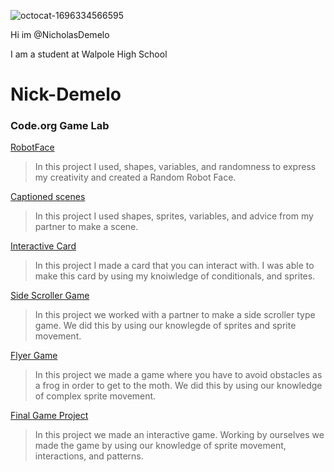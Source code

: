 ![octocat-1696334566595](https://github.com/NicholasDemelo/Nick-Demelo/assets/146837145/e48d6674-3b02-4114-9e72-1a63fea6e6a6)

Hi im @NicholasDemelo

I am a student at Walpole High School

# Nick-Demelo
### Code.org Game Lab
[RobotFace](https://nicholasdemelo.github.io/RobotFace/)
> In this project I used, shapes, variables, and randomness to express my creativity and created a Random Robot Face.

 
 [Captioned scenes](https://studio.code.org/projects/gamelab/-oKESi0ViodMc27uxlJstpyZFbLQcQ2fajNh5sYKxmo)
> In this project I used shapes, sprites, variables, and advice from my partner to make a scene.

[Interactive Card](https://studio.code.org/projects/gamelab/feMn4X_8ZxUrB_GRdrQgSeFhUiU4-hbmsu868LxoGtM)

>  In this project I made a card that you can interact with. I was able to make this card by using my knoiwledge of conditionals, and sprites.

[Side Scroller Game](https://studio.code.org/projects/gamelab/BGWT80nB7jbHkkc2tgkb2lIutFjbid9LDjr-8uMEs7E)
> In this project we worked with a partner to make a side scroller type game. We did this by using our knowlegde of sprites and sprite movement.

[Flyer Game](https://studio.code.org/projects/gamelab/zhkOo3RXw0jdzYnI0pZHHSalcZtThK-mEzD_Fx7nOko)
> In this project we made a game where you have to avoid obstacles as a frog in order to get to the moth. We did this by using our knowledge of complex sprite movement.

 [Final Game Project](https://studio.code.org/projects/gamelab/B1BjaLUFiJ56_AAAWtr_OJxcwC4b7y-6DcT2balTiq4)
> In this project we made an interactive game. Working by ourselves we made the game by using our knowledge of sprite movement, interactions, and patterns.
